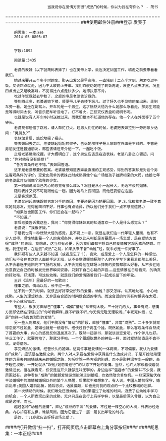                       当我说你在爱情方面很“成熟”的时候，你以为我在夸你么？ - 简书
================================================================================
###使用邮件注册###登录        发表于


        
        胡思集：一本正经
        2014-05-0805:07


        字数:1892

        阅读量:3435

        老婆的表妹（以下就简称表妹了）也在美帝上学，最近决定回国工作，临走之前要来看看我们。
        她过来要开三个多小时的车。那天出发又是早高峰，一直堵到十二点半才到。匆匆吃过午饭，又说四点就走，因为不太敢晚上开车。我们百般劝她吃了晚饭再走，反正八点天才黑，况且四点出去又是晚高峰，不见得比六点走快多少。她却执意不肯。
        吃过午饭我就去学校了，之后的事是老婆告诉我的。
        等到四点多，老婆送她下楼，顺便带儿子去楼下玩儿。过了好久也不见她的车出来。走到车旁一看，她坐在副驾上，开车的是一个男生。这才恍然大悟为什么她那么急着走。那男生可能是等得时间太长，听音乐把车听没电了，打不着火，正研究仪表盘和说明书呢。
        也就是说有人开车N小时送她过来，而我们根本不知道他的存在。他一个人在外面等了五个钟头。
        老婆找邻居借了跳线，请人帮忙打火。趁男人们忙的时候，老婆把表妹拉到一旁用家乡话问：“男朋友?”
        表妹皱着眉，尴尬地摇了摇头。
        等表妹回去之后，老婆端起姐姐的架子，告诉她那样子把人家晾在外面是不对的。不管是男朋友还是普通朋友，都应该请进来介绍一下，一起吃个饭。
        之后老婆继续挖掘，才大概明白了，这个男生应该是在追表妹。老婆八卦之心顿起，问她：“你对他有没有感觉?”
        “各方面条件还不错。”表妹回答道。
        这不是老婆想要的答案。老婆最想知道表妹最直接的主观感受，得到的答案却是对这个男生客观条件的评价。恋爱史简单的表妹此时成熟得像个在广场给孩子挂牌相亲的大妈，结婚七年的老婆此时反倒像个幼稚的少女。
        第一时间说出自己内心的感觉有那么难么？况且是从小一起长大，无话不谈的姐妹。
        随后表妹又说不可能跟他在一起，因为她马上要回国，而他还要留在这里。
        又是客观原因。
        老婆又问起表妹跟前男友分手的原因，主要还是因为她要回国。（P.S.我和我老婆一致不喜欢她前男友，觉得他面相不好，行事也有点诡异，所以他们分手我们一点不感觉遗憾。）
        “如果他也回国工作，你们还会在一起吗？”
        “不知道。”
        事后老婆告诉我这些，我问：“你觉得你妹妹真的知道喜欢一个人是什么感觉么？”
        老婆说：“我很怀疑。”
        于是我也有一种恍然大悟的感觉。且不说上一辈，就是在我们这一代年轻人里面，也有不少人觉得，理性地衡量一个人的客观条件，并以此来判断是否要展开一场恋爱，是在爱情方面很“成熟”的表现。我想说，这当然有必要，因为我们谁都不想自己的爱情被客观因素所妨碍。可是，我还想说，在这般“成熟”之前，如果从来不曾“幼稚”过，就未必是一件好事了。
        我怀疑有些人从来就不知道（或者是忘了？），喜欢、或是爱上一个人是怎样的一种感觉。他们从不会在喜欢的人面前手足无措，从不会觉得哪怕把那个人的名字写下来看着都那么美好，从不会着迷于她阳光下飞扬的发梢，从不会觉得他在球场上摔倒的姿势都那么好看，从不会在她无意靠近自己的时候发觉世界瞬间安静，只剩下自己心跳的声音……这些情景在日后看来，的确真的好幼稚，好浅薄。可这些幼稚，就是我们的爱情随着我们一起成长留下的年轮。
        王菲《流年》里最好的一句歌词：
        懂事之前，情动以后，长不过一天。
        这不到一天的时间，就该去好好享受炽烈的爱情。幼稚？那又怎样。认真地幼稚，小心地成熟。人生的理想状态，无非是在合适的时间做合适的事情。而这合适的时间有时候实在太短，一不小心就会错过。
        有些人，很多方面早已“懂事”，偏偏“情动”却来得太晚。三十好几的人，事业有成，感情方面却依然在琼瑶式的“你听我解释…我不听我不听…你无情无耻无理取闹…”中死死纠缠，总是“向往一场轰轰烈烈的爱情”。
        另一些人则相反，他们干脆没有“情动”的阶段，直接“懂事”，非常“成熟”。二十多岁就觉得恋爱不过如此，婚姻也就是一纸婚书，搭伙过日子再生个娃。既然如此，那么客观条件自然成了首要的大事，内心的感觉反倒退居其次了。既然一起读书，那就谈谈恋爱吧，作个伴儿也好。毕业工作了，就要两地了，那就分手吧。一个个跟超脱世外的神仙一样，面对爱情简直是不喜不忧，宠辱偕忘。
        享受炽热的激情，经营长久的婚姻。这两件事是爱情的一体两面，不可偏废。我认为爱情的“成熟”，应该是在激情之余，两个人对未来要在爱情中获得些什么达成共识，于是开始动用理性的力量去共同铺就未来的婚姻之路，包括排除一些客观的阻碍。而不是那种温吞水一般的、基于理性权衡、一开始就从“跟他/她恋爱也行”的状态下开始的爱情。当然，也许人家谈着谈着就激情迸发，但在我看来，仅仅是这开头就够乏味无聊的。身边这样“温吞水”的爱情并不少见，我周围就有。这种看似“成熟”的跛脚爱情纵然能够走到婚姻，也依然隐含着危机。一旦深深蛰伏在平淡婚姻中的激情被婚姻以外的某个人唤醒，后果就不难想象了。有人说，中国人婚前保守，婚后乱来;美国人婚前乱搞，婚后忠贞。话虽偏颇，却也是对我的观点的一个比较极端的注脚。
        第一次情动的时候，我们难免还很幼稚。可如果错过了幼稚的时间，浪费了在幼稚中学习的机会，一个人所表现出来的成熟，无非只是在言行上有样学样，以至最后深入骨髓，以为自己就是这样，而已。
        越过各种“幼稚的激情”，直达“成熟的平淡”的爱情，不过是一棵空心的大树，外表历经沧桑，内心却没有支撑，难禁风雨。因为它错过了一层一层长出年轮的时机。
        是的，十几岁就应该好好谈场恋爱了。
#####打开微信“扫一扫”，打开网页后点击屏幕右上角分享按钮####
        ####胡思集：一本正经####
      